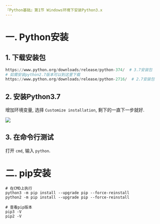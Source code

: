 ```yaml
---
『Python基础』第1节 Windows环境下安装Python3.x
---
```


# 一. Python安装

## 1. 下载安装包

```python
https://www.python.org/downloads/release/python-374/  # 3.7安装包
# 如需安装python2.7版本可以到这里下载
https://www.python.org/downloads/release/python-2716/  # 2.7安装包
```

## 2. 安装Python3.7

增加环境变量, 选择 `Customize installation`, 剩下的一直下一步就好.

![](https://i.loli.net/2019/08/08/SiGIog71fzuatWp.png)


## 3. 在命令行测试

打开 `cmd`, 输入 `python`.


# 二. pip安装

```
# 在CMD上执行
python3 -m pip install --upgrade pip --force-reinstall
python2 -m pip install --upgrade pip --force-reinstall

# 查看pip版本
pip3 -V
pip2 -V
```

 